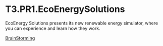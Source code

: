# T3.PR1.EcoEnergySolutions
EcoEnergy Solutions presents its new renewable energy simulator, where you can experience and learn how they work.


[BrainStorming](https://app.milanote.com/1TA9tk1wjaR07N?p=k2Qsbwg2q9O)
